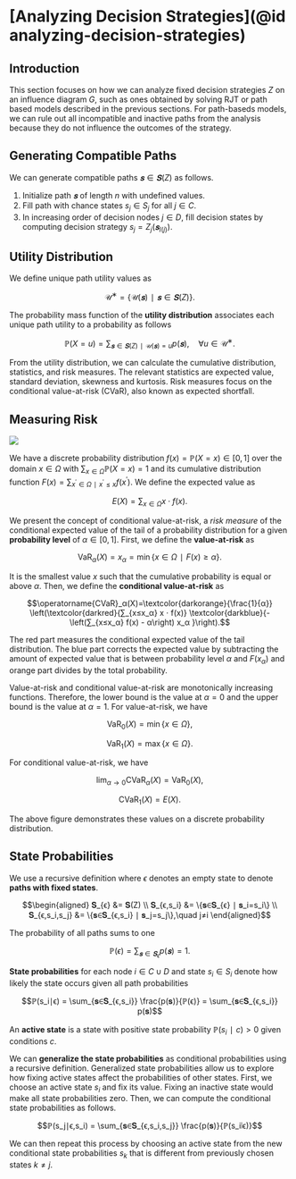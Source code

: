 # [Analyzing Decision Strategies](@id analyzing-decision-strategies)
## Introduction
This section focuses on how we can analyze fixed decision strategies $Z$ on an influence diagram $G$, such as ones obtained by solving RJT or path based models described in the previous sections. For path-baseds models, we can rule out all incompatible and inactive paths from the analysis because they do not influence the outcomes of the strategy.


## Generating Compatible Paths
We can generate compatible paths $𝐬∈𝐒(Z)$ as follows.

1) Initialize path $𝐬$ of length $n$ with undefined values.
2) Fill path with chance states $s_j∈S_j$ for all $j∈C.$
3) In increasing order of decision nodes $j∈D$, fill decision states by computing decision strategy $s_j=Z_j(𝐬_{I(j)}).$


## Utility Distribution
We define unique path utility values as

$$\mathcal{U}^∗=\{\mathcal{U}(𝐬)∣𝐬∈𝐒(Z)\}.$$

The probability mass function of the **utility distribution** associates each unique path utility to a probability as follows

$$ℙ(X=u)=∑_{𝐬∈𝐒(Z)∣\mathcal{U}(𝐬)=u} p(𝐬),\quad ∀u∈\mathcal{U}^∗.$$

From the utility distribution, we can calculate the cumulative distribution, statistics, and risk measures. The relevant statistics are expected value, standard deviation, skewness and kurtosis. Risk measures focus on the conditional value-at-risk (CVaR), also known as expected shortfall.


## Measuring Risk
![](figures/risk_measures.svg)

We have a discrete probability distribution $f(x)=ℙ(X=x)∈[0, 1]$ over the domain $x∈Ω$ with $∑_{x∈Ω}ℙ(X=x)=1$ and its cumulative distribution function $F(x) = ∑_{x^′∈Ω∣x^′≤x}f(x^′).$ We define the expected value as

$$E(X)=∑_{x∈Ω} x ⋅ f(x).$$

We present the concept of conditional value-at-risk, a *risk measure* of the conditional expected value of the tail of a probability distribution for a given **probability level** of $α∈[0, 1].$ First, we define the **value-at-risk** as

$$\operatorname{VaR}_α(X) = x_α = \min\{x∈Ω ∣ F(x) ≥ α\}.$$

It is the smallest value $x$ such that the cumulative probability is equal or above $α.$ Then, we define the **conditional value-at-risk** as

$$\operatorname{CVaR}_α(X)=\textcolor{darkorange}{\frac{1}{α}} \left(\textcolor{darkred}{∑_{x≤x_α} x ⋅ f(x)} \textcolor{darkblue}{- \left(∑_{x≤x_α} f(x) - α\right) x_α }\right).$$

The red part measures the conditional expected value of the tail distribution. The blue part corrects the expected value by subtracting the amount of expected value that is between probability level $α$ and $F(x_α)$ and orange part divides by the total probability.

Value-at-risk and conditional value-at-risk are monotonically increasing functions. Therefore, the lower bound is the value at $α=0$ and the upper bound is the value at $α=1.$ For value-at-risk, we have

$$\operatorname{VaR}_0(X) = \min \{x∈Ω\},$$

$$\operatorname{VaR}_1(X) = \max \{x∈Ω\}.$$

For conditional value-at-risk, we have

$$\lim_{α→0} \operatorname{CVaR}_α(X) = \operatorname{VaR}_0(X),$$

$$\operatorname{CVaR}_1(X) = E(X).$$

The above figure demonstrates these values on a discrete probability distribution.


## State Probabilities
We use a recursive definition where $ϵ$ denotes an empty state to denote **paths with fixed states**.

$$\begin{aligned}
𝐒_{ϵ} &= 𝐒(Z) \\
𝐒_{ϵ,s_i} &= \{𝐬∈𝐒_{ϵ} ∣ 𝐬_i=s_i\} \\
𝐒_{ϵ,s_i,s_j} &= \{𝐬∈𝐒_{ϵ,s_i} ∣ 𝐬_j=s_j\},\quad j≠i
\end{aligned}$$

The probability of all paths sums to one

$$ℙ(ϵ) = \sum_{𝐬∈𝐒_ϵ} p(𝐬) = 1.$$

**State probabilities** for each node $i∈C∪D$ and state $s_i∈S_i$ denote how likely the state occurs given all path probabilities

$$ℙ(s_i∣ϵ) = \sum_{𝐬∈𝐒_{ϵ,s_i}} \frac{p(𝐬)}{ℙ(ϵ)} = \sum_{𝐬∈𝐒_{ϵ,s_i}} p(𝐬)$$

An **active state** is a state with positive state probability $ℙ(s_i∣c)>0$ given conditions $c.$

We can **generalize the state probabilities** as conditional probabilities using a recursive definition. Generalized state probabilities allow us to explore how fixing active states affect the probabilities of other states. First, we choose an active state $s_i$ and fix its value. Fixing an inactive state would make all state probabilities zero. Then, we can compute the conditional state probabilities as follows.

$$ℙ(s_j∣ϵ,s_i) = \sum_{𝐬∈𝐒_{ϵ,s_i,s_j}} \frac{p(𝐬)}{ℙ(s_i∣ϵ)}$$

We can then repeat this process by choosing an active state from the new conditional state probabilities $s_k$ that is different from previously chosen states $k≠j.$
